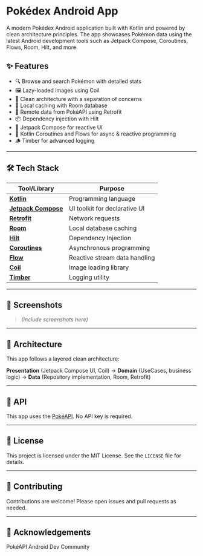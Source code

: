 # Pokédex Android App

A modern Pokédex Android application built with Kotlin and powered by clean architecture principles. The app showcases Pokémon data using the latest Android development tools such as Jetpack Compose, Coroutines, Flows, Room, Hilt, and more.

## ✨ Features

- 🔍 Browse and search Pokémon with detailed stats
- 🖼️ Lazy-loaded images using Coil
- 🧠 Clean architecture with a separation of concerns
- 💾 Local caching with Room database
- 🔌 Remote data from PokéAPI using Retrofit
- 📦 Dependency injection with Hilt
- 🧭 Jetpack Compose for reactive UI
- 🔁 Kotlin Coroutines and Flows for async & reactive programming
- 🪵 Timber for advanced logging

---

## 🛠️ Tech Stack

| Tool/Library     | Purpose                                      |
|------------------|----------------------------------------------|
| **[Kotlin](https://kotlinlang.org/)**       | Programming language                         |
| **[Jetpack Compose](https://developer.android.com/compose)** | UI toolkit for declarative UI             |
| **[Retrofit](https://square.github.io/retrofit/)**     | Network requests                             |
| **[Room](https://developer.android.com/training/data-storage/room)**         | Local database caching                       |
| **[Hilt](https://dagger.dev/hilt/)**         | Dependency Injection                         |
| **[Coroutines](https://kotlinlang.org/docs/coroutines-overview.html)**   | Asynchronous programming                     |
| **[Flow](https://kotlinlang.org/api/kotlinx.coroutines/kotlinx-coroutines-core/kotlinx.coroutines.flow/-flow/)**         | Reactive stream data handling                |
| **[Coil](https://coil-kt.github.io/coil/)**         | Image loading library                        |
| **[Timber](https://github.com/JakeWharton/timber)**       | Logging utility                              |

---

## 📸 Screenshots

> *(Include screenshots here)*

---

## 🧩 Architecture

This app follows a layered clean architecture:

**Presentation** (Jetpack Compose UI, Coil) &rarr; **Domain** (UseCases, business logic) &rarr; **Data** (Repository implementation, Room, Retrofit)

---

## 🔐 API
This app uses the [PokéAPI](https://pokeapi.co/). No API key is required.

---

## 📄 License
This project is licensed under the MIT License. See the `LICENSE` file for details.

---

## 🤝 Contributing
Contributions are welcome! Please open issues and pull requests as needed.

---

## 🙌 Acknowledgements
PokéAPI
Android Dev Community
